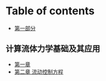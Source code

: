 # Table of contents

* [第一部分](README.md)

## 计算流体力学基础及其应用

* [第一章](ji-suan-liu-ti-li-xue-ji-chu-ji-qi-ying-yong/di-yi-zhang.md)
* [第二章 流动控制方程](ji-suan-liu-ti-li-xue-ji-chu-ji-qi-ying-yong/untitled.md)


